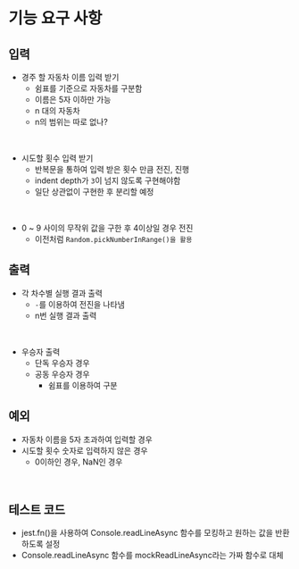 # 기능 요구 사항

## 입력

- 경주 할 자동차 이름 입력 받기
  - 쉼표를 기준으로 자동차를 구분함
  - 이름은 5자 이하만 가능
  - n 대의 자동차
  - n의 범위는 따로 없나?

</br>

- 시도할 횟수 입력 받기
  - 반복문을 통하여 입력 받은 횟수 만큼 전진, 진행
  - indent depth가 `3`이 넘지 않도록 구현해야함
  - 일단 상관없이 구현한 후 분리할 예정

</br>

- 0 ~ 9 사이의 무작위 값을 구한 후 4이상일 경우 전진
  - 이전처럼 `Random.pickNumberInRange()을 활용`

## 출력

- 각 차수별 실행 결과 출력
  - `-`를 이용하여 전진을 나타냄
  - n번 실행 결과 출력

</br>

- 우승자 출력
  - 단독 우승자 경우
  - 공동 우승자 경우
    - 쉼표를 이용하여 구분

## 예외

- 자동차 이름을 5자 초과하여 입력할 경우
- 시도할 횟수 숫자로 입력하지 않은 경우
  - 0이하인 경우, NaN인 경우

</br>

## 테스트 코드

- jest.fn()을 사용하여 Console.readLineAsync 함수를 모킹하고 원하는 값을 반환하도록 설정
- Console.readLineAsync 함수를 mockReadLineAsync라는 가짜 함수로 대체
